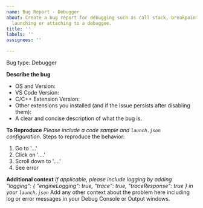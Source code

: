 ```yaml
---
name: Bug Report - Debugger
about: Create a bug report for debugging such as call stack, breakpoints, watch window,
  launching or attaching to a debuggee.
title: ''
labels: ''
assignees: ''

---
```


Bug type: Debugger

<!-- Prior to creating a bug report, please review:
📝 Existing issues at https://github.com/Microsoft/vscode-cpptools/issues
📜 Our documentation at https://code.visualstudio.com/docs/languages/cpp
📙 FAQs at https://code.visualstudio.com/docs/cpp/faq-cpp
-->


**Describe the bug**
- OS and Version:
- VS Code Version:
- C/C++ Extension Version:
- Other extensions you installed (and if the issue persists after disabling them):
- A clear and concise description of what the bug is.


**To Reproduce**
*Please include a code sample and `launch.json` configuration.*
Steps to reproduce the behavior:
1. Go to '...'
2. Click on '....'
3. Scroll down to '....'
4. See error


**Additional context**
*If applicable, please include logging by adding "logging": { "engineLogging": true, "trace": true, "traceResponse": true } in your `launch.json`*
Add any other context about the problem here including log or error messages in your Debug Console or Output windows.
